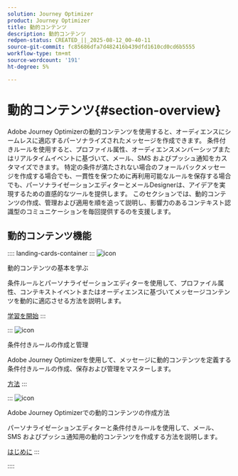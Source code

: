 ```yaml
---
solution: Journey Optimizer
product: Journey Optimizer
title: 動的コンテンツ
description: 動的コンテンツ
redpen-status: CREATED_||_2025-08-12_00-40-11
source-git-commit: fc85686dfa7d482416b439dfd1610cd0cd6b5555
workflow-type: tm+mt
source-wordcount: '191'
ht-degree: 5%

---
```



# 動的コンテンツ{#section-overview}

Adobe Journey Optimizerの動的コンテンツを使用すると、オーディエンスにシームレスに適応するパーソナライズされたメッセージを作成できます。 条件付きルールを使用すると、プロファイル属性、オーディエンスメンバーシップまたはリアルタイムイベントに基づいて、メール、SMS およびプッシュ通知をカスタマイズできます。 特定の条件が満たされない場合のフォールバックメッセージを作成する場合でも、一貫性を保つために再利用可能なルールを保存する場合でも、パーソナライゼーションエディターとメールDesignerは、アイデアを実現するための直感的なツールを提供します。 このセクションでは、動的コンテンツの作成、管理および適用を順を追って説明し、影響力のあるコンテキスト認識型のコミュニケーションを毎回提供するのを支援します。

## 動的コンテンツ機能

:::: landing-cards-container
:::
![icon](https://cdn.experienceleague.adobe.com/icons/circle-play.svg)

動的コンテンツの基本を学ぶ

条件ルールとパーソナライゼーションエディターを使用して、プロファイル属性、コンテキストイベントまたはオーディエンスに基づいてメッセージコンテンツを動的に適応させる方法を説明します。

[学習を開始](../using/personalization/get-started-dynamic-content.md)
:::

:::
![icon](https://cdn.experienceleague.adobe.com/icons/list-check.svg)

条件付きルールの作成と管理

Adobe Journey Optimizerを使用して、メッセージに動的コンテンツを定義する条件付きルールの作成、保存および管理をマスターします。

[方法](../using/personalization/create-conditions.md)
:::

:::
![icon](https://cdn.experienceleague.adobe.com/icons/bullseye.svg)

Adobe Journey Optimizerでの動的コンテンツの作成方法

パーソナライゼーションエディターと条件付きルールを使用して、メール、SMS およびプッシュ通知用の動的コンテンツを作成する方法を説明します。

[はじめに](../using/personalization/dynamic-content.md)
:::

::::
